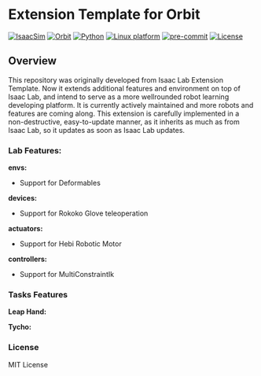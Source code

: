 # Extension Template for Orbit

[![IsaacSim](https://img.shields.io/badge/IsaacSim-2023.4.0-silver.svg)](https://docs.omniverse.nvidia.com/isaacsim/latest/overview.html)
[![Orbit](https://img.shields.io/badge/IsaacLab-1.0.0-silver)](https://isaac-sim.github.io/IsaacLab/)
[![Python](https://img.shields.io/badge/python-3.10-blue.svg)](https://docs.python.org/3/whatsnew/3.10.html)
[![Linux platform](https://img.shields.io/badge/platform-linux--64-orange.svg)](https://releases.ubuntu.com/20.04/)
[![pre-commit](https://img.shields.io/badge/pre--commit-enabled-brightgreen?logo=pre-commit&logoColor=white)](https://pre-commit.com/)
[![License](https://img.shields.io/badge/license-MIT-yellow.svg)](https://opensource.org/license/mit)

## Overview

This repository was originally developed from Isaac Lab Extension Template. Now it extends additional features and 
environment on top of Isaac Lab, and intend to serve as a more wellrounded robot learning developing platform. 
It is currently actively maintained and more robots and features are coming along. This extension is carefully
implemented in a non-destructive, easy-to-update manner, as it inherits as much as from Isaac Lab, so it updates
as soon as Isaac Lab updates.


### Lab Features:

**envs:**
- Support for Deformables

**devices:**
- Support for Rokoko Glove teleoperation

**actuators:**
- Support for Hebi Robotic Motor

**controllers:**
- Support for MultiConstraintIk

### Tasks Features
**Leap Hand:**

**Tycho:**


### License

MIT License
